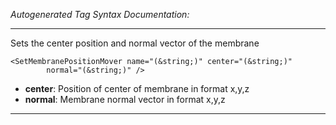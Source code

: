 _Autogenerated Tag Syntax Documentation:_

---
Sets the center position and normal vector of the membrane

```
<SetMembranePositionMover name="(&string;)" center="(&string;)"
        normal="(&string;)" />
```

-   **center**: Position of center of membrane in format x,y,z
-   **normal**: Membrane normal vector in format x,y,z

---
